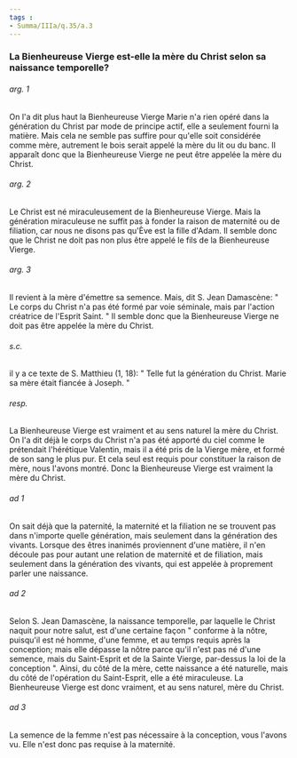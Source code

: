 ```yaml
---
tags : 
- Summa/IIIa/q.35/a.3
---
```


### La Bienheureuse Vierge est-elle la mère du Christ selon sa naissance temporelle?

###### arg. 1
On l'a dit plus haut la Bienheureuse Vierge Marie n'a rien opéré dans la génération du Christ par mode de principe actif, elle a seulement fourni la matière. Mais cela ne semble pas suffire pour qu'elle soit considérée comme mère, autrement le bois serait appelé la mère du lit ou du banc. Il apparaît donc que la Bienheureuse Vierge ne peut être appelée la mère du Christ. 

###### arg. 2
Le Christ est né miraculeusement de la Bienheureuse Vierge. Mais la génération miraculeuse ne suffit pas à fonder la raison de maternité ou de filiation, car nous ne disons pas qu'Ève est la fille d'Adam. Il semble donc que le Christ ne doit pas non plus être appelé le fils de la Bienheureuse Vierge. 

###### arg. 3
Il revient à la mère d'émettre sa semence. Mais, dit S. Jean Damascène: " Le corps du Christ n'a pas été formé par voie séminale, mais par l'action créatrice de l'Esprit Saint. " Il semble donc que la Bienheureuse Vierge ne doit pas être appelée la mère du Christ. 

###### s.c.
il y a ce texte de S. Matthieu (1, 18): " Telle fut la génération du Christ. Marie sa mère était fiancée à Joseph. " 

###### resp.
La Bienheureuse Vierge est vraiment et au sens naturel la mère du Christ. On l'a dit déjà le corps du Christ n'a pas été apporté du ciel comme le prétendait l'hérétique Valentin, mais il a été pris de la Vierge mère, et formé de son sang le plus pur. Et cela seul est requis pour constituer la raison de mère, nous l'avons montré. Donc la Bienheureuse Vierge est vraiment la mère du Christ. 

###### ad 1
On sait déjà que la paternité, la maternité et la filiation ne se trouvent pas dans n'importe quelle génération, mais seulement dans la génération des vivants. Lorsque des êtres inanimés proviennent d'une matière, il n'en découle pas pour autant une relation de maternité et de filiation, mais seulement dans la génération des vivants, qui est appelée à proprement parler une naissance. 

###### ad 2
Selon S. Jean Damascène, la naissance temporelle, par laquelle le Christ naquit pour notre salut, est d'une certaine façon " conforme à la nôtre, puisqu'il est né homme, d'une femme, et au temps requis après la conception; mais elle dépasse la nôtre parce qu'il n'est pas né d'une semence, mais du Saint-Esprit et de la Sainte Vierge, par-dessus la loi de la conception ". Ainsi, du côté de la mère, cette naissance a été naturelle, mais du côté de l'opération du Saint-Esprit, elle a été miraculeuse. La Bienheureuse Vierge est donc vraiment, et au sens naturel, mère du Christ. 

###### ad 3
La semence de la femme n'est pas nécessaire à la conception, vous l'avons vu. Elle n'est donc pas requise à la maternité. 

